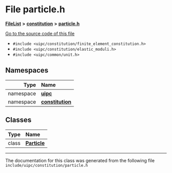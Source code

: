 

# File particle.h



[**FileList**](files.md) **>** [**constitution**](dir_e6404e629433dfdedefe8b8f43f6234d.md) **>** [**particle.h**](particle_8h.md)

[Go to the source code of this file](particle_8h_source.md)



* `#include <uipc/constitution/finite_element_constitution.h>`
* `#include <uipc/constitution/elastic_moduli.h>`
* `#include <uipc/common/unit.h>`













## Namespaces

| Type | Name |
| ---: | :--- |
| namespace | [**uipc**](namespaceuipc.md) <br> |
| namespace | [**constitution**](namespaceuipc_1_1constitution.md) <br> |


## Classes

| Type | Name |
| ---: | :--- |
| class | [**Particle**](classuipc_1_1constitution_1_1_particle.md) <br> |



















































------------------------------
The documentation for this class was generated from the following file `include/uipc/constitution/particle.h`

